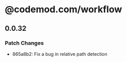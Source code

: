 # @codemod.com/workflow

## 0.0.32

### Patch Changes

- 865a8b2: Fix a bug in relative path detection
